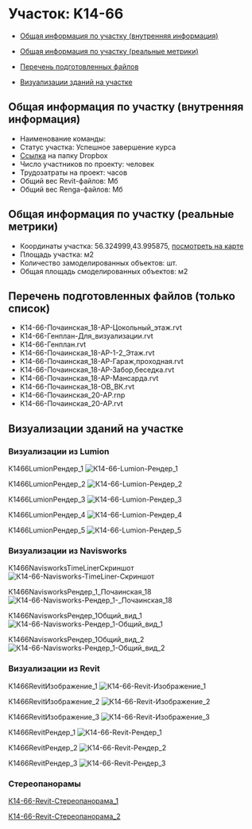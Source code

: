 # Участок: K14-66

* [Общая информация по участку (внутренняя информация)](#Chapter1)

* [Общая информация по участку (реальные метрики)](#Chapter2)

* [Перечень подготовленных файлов](#Chapter3)

* [Визуализации зданий на участке](#Chapter6)

## <a id="Chapter1"></a> Общая информация по участку (внутренняя информация)
+ Наименование команды: 
+ Статус участка: Успешное завершение курса
+ [Ссылка](https://www.dropbox.com/sh/wvvgv1nw1iqred9/AAD8DXm0MvvteWsvsY8iCo5Da/K14_66?dl=0) на папку Dropbox
+ Число участников по проекту:  человек
+ Трудозатраты на проект:  часов
+ Общий вес Revit-файлов:  Мб
+ Общий вес Renga-файлов:  Мб
## <a id="Chapter2"></a> Общая информация по участку (реальные метрики)
+ Координаты участка: 56.324999,43.995875, [посмотреть на карте](https://yandex.ru/maps/47/nizhny-novgorod/?ll=43.995875%2C56.324999&z=19)
+ Площадь участка:  м2
+ Количество замоделированных объектов:  шт.
+ Общая площадь смоделированных объектов:  м2
## <a id="Chapter3"></a> Перечень подготовленных файлов (только список)
+ K14-66-Почаинская_18-АР-Цокольный_этаж.rvt
+ К14-66-Генплан-Для_визуализации.rvt
+ К14-66-Генплан.rvt
+ К14-66-Почаинская_18-АР-1-2_Этаж.rvt
+ К14-66-Почаинская_18-АР-Гараж,проходная.rvt
+ К14-66-Почаинская_18-АР-Забор,беседка.rvt
+ К14-66-Почаинская_18-АР-Мансарда.rvt
+ К14-66-Почаинская_18-ОВ_ВК.rvt
+ К14-66-Почаинская_20-АР.rnp
+ К14-66-Почаинская_20-АР.rvt
## <a id="Chapter6"></a> Визуализации зданий на участке
### Визуализации из Lumion
К1466LumionРендер_1
![К14-66-Lumion-Рендер_1](/Images/K14_66/К14-66-Lumion-Рендер_1_Compressed.jpg)

К1466LumionРендер_2
![К14-66-Lumion-Рендер_2](/Images/K14_66/К14-66-Lumion-Рендер_2_Compressed.jpg)

К1466LumionРендер_3
![К14-66-Lumion-Рендер_3](/Images/K14_66/К14-66-Lumion-Рендер_3_Compressed.jpg)

К1466LumionРендер_4
![К14-66-Lumion-Рендер_4](/Images/K14_66/К14-66-Lumion-Рендер_4_Compressed.jpg)

К1466LumionРендер_5
![К14-66-Lumion-Рендер_5](/Images/K14_66/К14-66-Lumion-Рендер_5_Compressed.jpg)

### Визуализации из Navisworks
К1466NavisworksTimeLinerСкриншот
![К14-66-Navisworks-TimeLiner-Скриншот](/Images/K14_66/К14-66-Navisworks-TimeLiner-Скриншот_Compressed.jpg)

К1466NavisworksРендер_1_Почаинская_18
![К14-66-Navisworks-Рендер_1-_Почаинская_18](/Images/K14_66/К14-66-Navisworks-Рендер_1-_Почаинская_18_Compressed.jpg)

К1466NavisworksРендер_1Общий_вид_1
![К14-66-Navisworks-Рендер_1-Общий_вид_1](/Images/K14_66/К14-66-Navisworks-Рендер_1-Общий_вид_1_Compressed.jpg)

К1466NavisworksРендер_1Общий_вид_2
![К14-66-Navisworks-Рендер_1-Общий_вид_2](/Images/K14_66/К14-66-Navisworks-Рендер_1-Общий_вид_2_Compressed.jpg)

### Визуализации из Revit
К1466RevitИзображение_1
![К14-66-Revit-Изображение_1](/Images/K14_66/К14-66-Revit-Изображение_1_Compressed.jpg)

К1466RevitИзображение_2
![К14-66-Revit-Изображение_2](/Images/K14_66/К14-66-Revit-Изображение_2_Compressed.jpg)

К1466RevitИзображение_3
![К14-66-Revit-Изображение_3](/Images/K14_66/К14-66-Revit-Изображение_3_Compressed.jpg)

К1466RevitРендер_1
![К14-66-Revit-Рендер_1](/Images/K14_66/К14-66-Revit-Рендер_1_Compressed.jpg)

К1466RevitРендер_2
![К14-66-Revit-Рендер_2](/Images/K14_66/К14-66-Revit-Рендер_2_Compressed.jpg)

К1466RevitРендер_3
![К14-66-Revit-Рендер_3](/Images/K14_66/К14-66-Revit-Рендер_3_Compressed.jpg)

### Стереопанорамы
[К14-66-Revit-Стереопанорама_1](https://pano.autodesk.com/pano.html?mono=jpgs/314aec6d-e5a7-4b90-80f1-ba52054d55c8&version=2)

[К14-66-Revit-Стереопанорама_2](https://pano.autodesk.com/pano.html?url=jpgs/d4af5ad0-d83a-451c-8499-5b93e5f75ef1&version=2)

